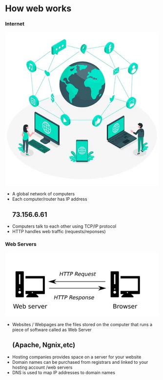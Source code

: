 <h1>How web works</h1>

<h3>Internet</h3>
<img src="/Content_Img/Internet.webp">
<ul>
    <li>A global network of computers </li>
    <li>Each computer/router has IP address <h2>73.156.6.61</h2></li>
    <li>Computers talk to each other using TCP/IP protocol</li>
    <li>HTTP handles web traffic (requests/reponses)</li>
</ul>

<h3>Web Servers</h3>
<img src="/Content_Img/Web-Servers.png">
<ul>
    <li>Websites / Webpages are the files stored on the computer that runs a piece of software called as Web Server <h2>(Apache, Ngnix,etc)</h2></li>
    <li>Hosting companies provides space on a server for your website</li>
    <li>Domain names can be purchased from registrars and linked to your hosting account /web servers</li>
    <li>DNS is used to map IP addresses to domain names</li>
</ul>
